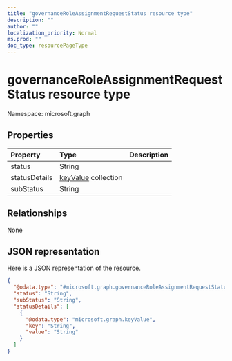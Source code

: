 ```yaml
---
title: "governanceRoleAssignmentRequestStatus resource type"
description: ""
author: ""
localization_priority: Normal
ms.prod: ""
doc_type: resourcePageType
---
```


# governanceRoleAssignmentRequestStatus resource type


Namespace: microsoft.graph



## Properties
|Property|Type|Description|
|:---|:---|:---|
|status|String||
|statusDetails|[keyValue](../resources/keyvalue.md) collection||
|subStatus|String||

## Relationships
None

## JSON representation
Here is a JSON representation of the resource.
<!-- {
  "blockType": "resource",
  "@odata.type": "microsoft.graph.governanceRoleAssignmentRequestStatus"
}
-->
``` json
{
  "@odata.type": "#microsoft.graph.governanceRoleAssignmentRequestStatus",
  "status": "String",
  "subStatus": "String",
  "statusDetails": [
    {
      "@odata.type": "microsoft.graph.keyValue",
      "key": "String",
      "value": "String"
    }
  ]
}
```

